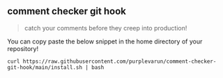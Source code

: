 ## comment checker git hook

> catch your comments before they creep into production!


You can copy paste the below snippet in the home directory of your repository!

    curl https://raw.githubusercontent.com/purplevarun/comment-checker-git-hook/main/install.sh | bash
